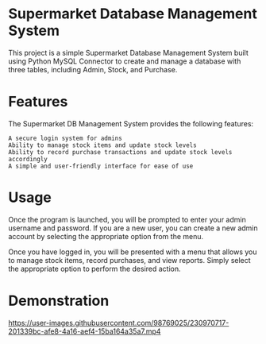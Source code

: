# Supermarket Database Management System
This project is a simple Supermarket Database Management System built using Python MySQL Connector to create and manage a database with three tables, including Admin, Stock, and Purchase.

# Features
The Supermarket DB Management System provides the following features:

    A secure login system for admins
    Ability to manage stock items and update stock levels
    Ability to record purchase transactions and update stock levels accordingly
    A simple and user-friendly interface for ease of use

# Usage
Once the program is launched, you will be prompted to enter your admin username and password. If you are a new user, you can create a new admin account by selecting the appropriate option from the menu.

Once you have logged in, you will be presented with a menu that allows you to manage stock items, record purchases, and view reports. Simply select the appropriate option to perform the desired action.

# Demonstration 
https://user-images.githubusercontent.com/98769025/230970717-201339bc-afe8-4a16-aef4-15ba164a35a7.mp4
